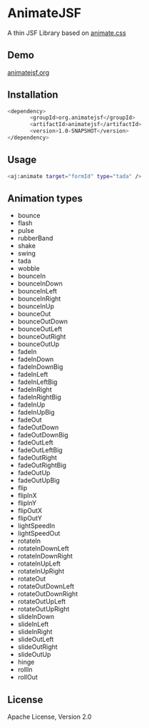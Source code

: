 AnimateJSF
=========

A thin JSF Library based on [animate.css]

Demo
-----------
[animatejsf.org]

Installation
--------------

```sh
<dependency>
       <groupId>org.animatejsf</groupId>
       <artifactId>animatejsf</artifactId>
       <version>1.0-SNAPSHOT</version>
</dependency>
```

Usage
--------------
```sh
<aj:animate target="formId" type="tada" />
```
Animation types
-----------
* bounce
* flash
* pulse
* rubberBand
* shake
* swing
* tada
* wobble
* bounceIn
* bounceInDown
* bounceInLeft
* bounceInRight
* bounceInUp
* bounceOut
* bounceOutDown
* bounceOutLeft
* bounceOutRight
* bounceOutUp
* fadeIn
* fadeInDown
* fadeInDownBig
* fadeInLeft
* fadeInLeftBig
* fadeInRight
* fadeInRightBig
* fadeInUp
* fadeInUpBig
* fadeOut
* fadeOutDown
* fadeOutDownBig
* fadeOutLeft
* fadeOutLeftBig
* fadeOutRight
* fadeOutRightBig
* fadeOutUp
* fadeOutUpBig
* flip
* flipInX
* flipInY
* flipOutX
* flipOutY
* lightSpeedIn
* lightSpeedOut
* rotateIn
* rotateInDownLeft
* rotateInDownRight
* rotateInUpLeft
* rotateInUpRight
* rotateOut
* rotateOutDownLeft
* rotateOutDownRight
* rotateOutUpLeft
* rotateOutUpRight
* slideInDown
* slideInLeft
* slideInRight
* slideOutLeft
* slideOutRight
* slideOutUp
* hinge
* rollIn
* rollOut


License
----

Apache License, Version 2.0



[animate.css]:http://daneden.github.io/animate.css/
[animatejsf.org]:http://animatejsf.org
